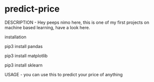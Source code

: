 # predict-price
DESCRIPTION - Hey peeps nimo here, this is one of my first projects on machine based learning, have a look here.

installation 

pip3 install pandas

pip3 install matplotlib

pip3 install sklearn

USAGE - you can use this to predict your price of anything 
